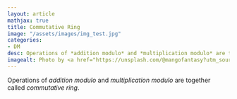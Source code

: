 ```yaml
---
layout: article
mathjax: true
title: Commutative Ring
image: "/assets/images/img_test.jpg"
categories:
- DM
desc: Operations of *addition modulo* and *multiplication modulo* are together called *commutative ring*. 
imagealt: Photo by <a href="https://unsplash.com/@mangofantasy?utm_source=unsplash&utm_medium=referral&utm_content=creditCopyText">Tim Johnson</a> on <a href="https://unsplash.com/s/photos/logic?utm_source=unsplash&utm_medium=referral&utm_content=creditCopyText">Unsplash</a>
---
```

Operations of *addition modulo* and *multiplication modulo* are together called *commutative ring*.